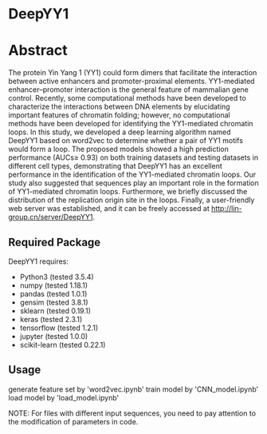 # DeepYY1
# Abstract
The protein Yin Yang 1 (YY1) could form dimers that facilitate the interaction between active enhancers and promoter-proximal elements. YY1-mediated enhancer–promoter interaction is the general feature of mammalian gene control. Recently, some computational methods have been developed to characterize the interactions between DNA elements by elucidating important features of chromatin folding; however, no computational methods have been developed for identifying the YY1-mediated chromatin loops. In this study, we developed a deep learning algorithm named DeepYY1 based on word2vec to determine whether a pair of YY1 motifs would form a loop. The proposed models showed a high prediction performance (AUCs≥
0.93) on both training datasets and testing datasets in different cell types, demonstrating that DeepYY1 has an excellent performance in the identification of the YY1-mediated chromatin loops. Our study also suggested that sequences play an important role in the formation of YY1-mediated chromatin loops. Furthermore, we briefly discussed the distribution of the replication origin site in the loops. Finally, a user-friendly web server was established, and it can be freely accessed at http://lin-group.cn/server/DeepYY1.

## Required Package
DeepYY1 requires:
* Python3 (tested 3.5.4)
* numpy (tested 1.18.1)
* pandas (tested 1.0.1)
* gensim (tested 3.8.1)
* sklearn (tested 0.19.1)
* keras (tested 2.3.1)
* tensorflow (tested 1.2.1)
* jupyter (tested 1.0.0)
* scikit-learn (tested 0.22.1)


## Usage
generate feature set by 'word2vec.ipynb'
train model by 'CNN_model.ipynb'
load model by 'load_model.ipynb'

NOTE: For files with different input sequences, you need to pay attention to the modification of parameters in code.


